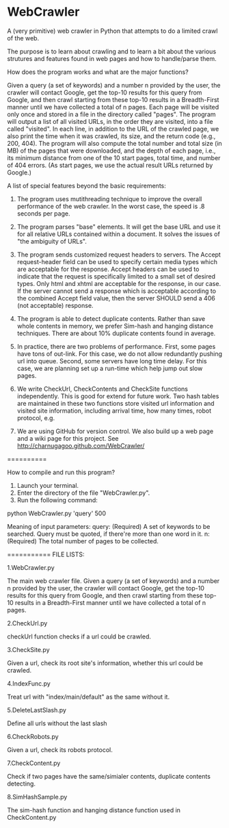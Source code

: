 WebCrawler
==========

A (very primitive) web crawler in Python that attempts to do a limited crawl of the web.

The purpose is to learn about crawling and to learn a bit about the various strutures and features found in web pages and how to handle/parse them.

How does the program works and what are the major functions?

Given a query (a set of keywords) and a number n provided by the user, the crawler will contact Google, get the top-10
results for this query from Google, and then crawl starting from these top-10 results in a Breadth-First manner until
we have collected a total of n pages. Each page will be visited only once and stored in a file in the directory called
"pages". The program will output a list of all visited URLs, in the order they are visited, into a file called
"visited". In each line, in addition to the URL of the crawled page, we also print the time when it was crawled, its
size, and the return code (e.g., 200, 404). The program will also compute the total number and total size (in MB) of the
pages that were downloaded, and the depth of each page, i.e., its minimum distance from one of the 10 start pages, total
time, and number of 404 errors. (As start pages, we use the actual result URLs returned by Google.)

A list of special features beyond the basic requirements:

1. The program uses mutithreading technique to improve the overall performance of the web crawler.
   In the worst case, the speed is .8 seconds per page.

2. The program parses "base" elements.
   It will get the base URL and use it for all relative URLs contained within a document.
   It solves the issues of "the ambiguity of URLs".

3. The program sends customized request headers to servers.
   The Accept request-header field can be used to specify certain media types which are acceptable for the response.
   Accept headers can be used to indicate that the request is specifically limited to a small set of desired types.
   Only html and xhtml are acceptable for the response, in our case.
   If the server cannot send a response which is acceptable according to the combined Accept field value, then the
   server SHOULD send a 406 (not acceptable) response.

4. The program is able to detect duplicate contents. Rather than save whole contents in memory, we prefer Sim-hash and hanging distance techniques. There are about 10% duplicate contents found in average.

6. In practice, there are two problems of performance. First, some pages have tons of out-link. For this case, we do not
   allow redundantly pushing url into queue. Second, some servers have long time delay. For this case, we are planning 
   set up a run-time which help jump out slow pages.

7. We write CheckUrl, CheckContents and CheckSite functions independently. This is good for extend for future work. Two hash tables
   are maintained in these two functions store visited url information and visited site information, including 
   arrival time, how many times, robot protocol, e.g.

8. We are using GitHub for version control. We also build up a web page and a wiki page for this project. See
   http://charnugagoo.github.com/WebCrawler/

==========

How to compile and run this program?

1. Launch your terminal.
2. Enter the directory of the file "WebCrawler.py".
3. Run the following command:

python WebCrawler.py 'query' 500

Meaning of input parameters:
query: (Required) A set of keywords to be searched. Query must be quoted, if there're more than one word in it.
n: (Required) The total number of pages to be collected.



===========
FILE LISTS:

1.WebCrawler.py

The main web crawler file.
Given a query (a set of keywords) and a number n provided by the user, the crawler will contact Google, get the top-10
results for this query from Google, and then crawl starting from these top-10 results in a Breadth-First manner until
we have collected a total of n pages.

2.CheckUrl.py

checkUrl function checks if a url could be crawled. 

3.CheckSite.py

Given a url, check its root site's information, whether this url could be crawled. 

4.IndexFunc.py

Treat url with "index/main/default" as the same without it.

5.DeleteLastSlash.py

Define all urls without the last slash

6.CheckRobots.py

Given a url, check its robots protocol.

7.CheckContent.py

Check if two pages have the same/simialer contents, duplicate contents detecting.

8.SimHashSample.py

The sim-hash function and hanging distance function used in CheckContent.py

